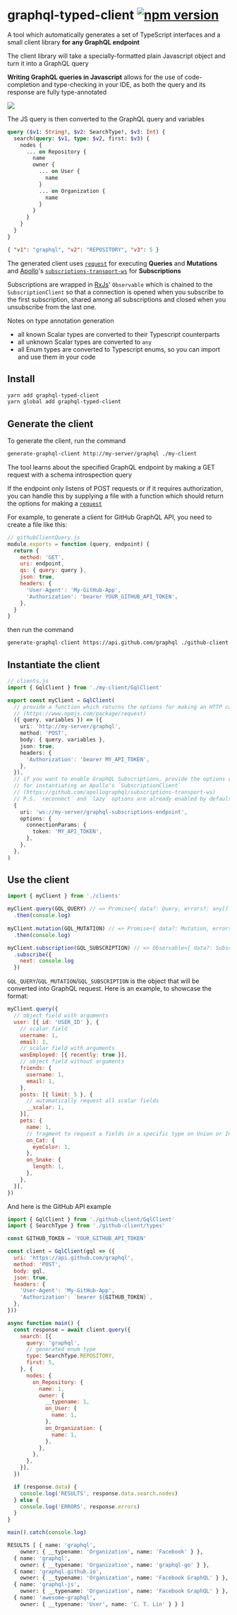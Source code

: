 # graphql-typed-client [![npm version](https://img.shields.io/npm/v/graphql-typed-client.svg)](https://www.npmjs.com/package/graphql-typed-client)

A tool which automatically generates a set of TypeScript interfaces
and a small client library **for any GraphQL endpoint**

The client library will take a specially-formatted plain Javascript object and turn it into a GraphQL query

**Writing GraphQL queries in Javascript** allows for the use of code-completion and type-checking in your IDE, as both
the query and its response are fully type-annotated

![](https://i.gyazo.com/5f0255b59f0f9c7eebdbe6c077e39cb0.gif)

The JS query is then converted to the GraphQL query and variables
```graphql
query ($v1: String!, $v2: SearchType!, $v3: Int) {
  search(query: $v1, type: $v2, first: $v3) {
    nodes {
      ... on Repository {
        name
        owner {
          ... on User {
            name
          }
          ... on Organization {
            name
          }
        }
      }
    }
  }
}
```
```json
{ "v1": "graphql", "v2": "REPOSITORY", "v3": 5 }
```

The generated client uses [`request`](https://github.com/request/request) for executing **Queries** and **Mutations**
and [Apollo](https://www.apollographql.com/)'s
[`subscriptions-transport-ws`](https://github.com/apollographql/subscriptions-transport-ws) for **Subscriptions**

Subscriptions are wrapped in [RxJs](https://github.com/ReactiveX/rxjs)' `Observable` which is chained
to the `SubscriptionClient` so that a connection is opened when you subscribe to the first subscription,
shared among all subscriptions and closed when you unsubscribe from the last one.

Notes on type annotation generation
- all known Scalar types are converted to their Typescript counterparts
- all unknown Scalar types are converted to `any`
- all Enum types are converted to Typescript enums, so you can import and use them in your code

## Install

```bash
yarn add graphql-typed-client
yarn global add graphql-typed-client
```

## Generate the client

To generate the client, run the command
```bash
generate-graphql-client http://my-server/graphql ./my-client
```
The tool learns about the specified GraphQL endpoint by making a GET request with a schema introspection query

If the endpoint only listens of POST requests or if it requires authorization, you can handle this by supplying
a file with a function which should return the options for making a [`request`](https://github.com/request/request)

For example, to generate a client for GitHub GraphQL API, you need to create a file like this:
```js
// githubClientQuery.js
module.exports = function (query, endpoint) {
  return {
    method: 'GET',
    uri: endpoint,
    qs: { query: query },
    json: true,
    headers: {
      'User-Agent': 'My-GitHub-App',
      'Authorization': 'bearer YOUR_GITHUB_API_TOKEN',
    },
  }
}
```
then run the command
```bash
generate-graphql-client https://api.github.com/graphql ./github-client ./githubClientQuery.js
```

## Instantiate the client

```typescript
// clients.js
import { GqlClient } from './my-client/GqlClient'

export const myClient = GqlClient(
  // provide a function which returns the options for making an HTTP call using `request` package
  // (https://www.npmjs.com/package/request)
  ({ query, variables }) => ({
    uri: 'http://my-server/graphql',
    method: 'POST',
    body: { query, variables },
    json: true,
    headers: {
      'Authorization': 'bearer MY_API_TOKEN',
    },
  }),
  // if you want to enable GraphQL Subscriptions, provide the options object 
  // for instantiating an Apollo's `SubscriptionClient` 
  // (https://github.com/apollographql/subscriptions-transport-ws)
  // P.S. `reconnect` and `lazy` options are already enabled by default
  {
    uri: 'ws://my-server/graphql-subscriptions-endpoint',
    options: {
      connectionParams: {
        token: 'MY_API_TOKEN',
      },
    },
  },
)
```

## Use the client

```js
import { myClient } from './clients'

myClient.query(GQL_QUERY) // => Promise<{ data?: Query, errors?: any[] }>
  .then(console.log)
  
myClient.mutation(GQL_MUTATION) // => Promise<{ data?: Mutation, errors?: any[] }>
  .then(console.log)

myClient.subscription(GQL_SUBSCRIPTION) // => Observable<{ data?: Subscription, errors?: any[] }>
  .subscribe({
    next: console.log
  })
```
`GQL_QUERY`/`GQL_MUTATION`/`GQL_SUBSCRIPTION` is the object that will be converted into GraphQL request.
Here is an example, to showcase the format:
```js
myClient.query({
  // object field with arguments
  user: [{ id: 'USER_ID' }, {
    // scalar field
    username: 1,
    email: 1,
    // scalar field with arguments
    wasEmployed: [{ recently: true }],
    // object field without arguments
    friends: {
      username: 1,
      email: 1,
    },
    posts: [{ limit: 5 }, {
      // automatically request all scalar fields
      __scalar: 1,
    }],
    pets: {
      name: 1,
      // fragment to request a fields in a specific type on Union or Interface types
      on_Cat: {
        eyeColor: 1,
      },
      on_Snake: {
        length: 1,
      },
    },
  }],
})
```

And here is the GitHub API example

```js
import { GqlClient } from './github-client/GqlClient'
import { SearchType } from './github-client/types'

const GITHUB_TOKEN = 'YOUR_GITHUB_API_TOKEN'

const client = GqlClient(gql => ({
  uri: 'https://api.github.com/graphql',
  method: 'POST',
  body: gql,
  json: true,
  headers: {
    'User-Agent': 'My-GitHub-App',
    'Authorization': `bearer ${GITHUB_TOKEN}`,
  },
}))

async function main() {
  const response = await client.query({
    search: [{
      query: 'graphql',
      // generated enum type
      type: SearchType.REPOSITORY,
      first: 5,
    }, {
      nodes: {
        on_Repository: {
          name: 1,
          owner: {
            __typename: 1,
            on_User: {
              name: 1,
            },
            on_Organization: {
              name: 1,
            },
          },
        },
      },
    }],
  })

  if (response.data) {
    console.log('RESULTS', response.data.search.nodes)
  } else {
    console.log('ERRORS', response.errors)
  }
}

main().catch(console.log)
```
```bash
RESULTS [ { name: 'graphql',
    owner: { __typename: 'Organization', name: 'Facebook' } },
  { name: 'graphql',
    owner: { __typename: 'Organization', name: 'graphql-go' } },
  { name: 'graphql.github.io',
    owner: { __typename: 'Organization', name: 'Facebook GraphQL' } },
  { name: 'graphql-js',
    owner: { __typename: 'Organization', name: 'Facebook GraphQL' } },
  { name: 'awesome-graphql',
    owner: { __typename: 'User', name: 'C. T. Lin' } } ]
```
